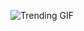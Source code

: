 
<!-- GIF_SECTION -->
![Trending GIF](https://media2.giphy.com/media/v1.Y2lkPThiYjIxNzcyNzhoYjZ3ZGdsdGpreGZiMm96amFlcjF1c3NldDY1Nms2Z3R0cWQ1OSZlcD12MV9naWZzX3NlYXJjaCZjdD1n/2IudUHdI075HL02Pkk/giphy.gif)
<!-- END_GIF_SECTION -->
